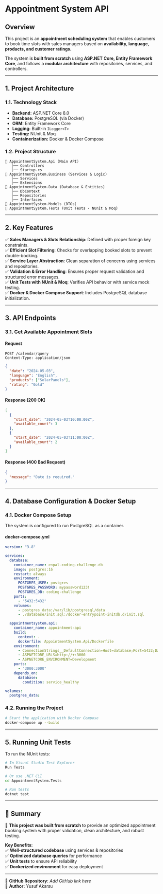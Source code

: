 # **Appointment System API**

## **Overview**
This project is an **appointment scheduling system** that enables customers to book time slots with sales managers based on **availability, language, products, and customer ratings**. 

The system is **built from scratch** using **ASP.NET Core, Entity Framework Core**, and follows a **modular architecture** with repositories, services, and controllers.

---

## **1. Project Architecture**

### **1.1. Technology Stack**
- **Backend:** ASP.NET Core 8.0
- **Database:** PostgreSQL (via Docker)
- **ORM:** Entity Framework Core
- **Logging:** Built-in `ILogger<T>`
- **Testing:** NUnit & Moq
- **Containerization:** Docker & Docker Compose

### **1.2. Project Structure**
```
📂 AppointmentSystem.Api (Main API)
   ├── Controllers
   ├── Startup.cs
📂 AppointmentSystem.Business (Services & Logic)
   ├── Services
   ├── Extensions
📂 AppointmentSystem.Data (Database & Entities)
   ├── DbContext
   ├── Repositories
   ├── Interfaces
📂 AppointmentSystem.Models (DTOs)
📂 AppointmentSystem.Tests (Unit Tests - NUnit & Moq)
```

---

## **2. Key Features**

✅ **Sales Managers & Slots Relationship**: Defined with proper foreign key constraints.  
✅ **Efficient Slot Filtering**: Checks for overlapping booked slots to prevent double-booking.  
✅ **Service Layer Abstraction**: Clean separation of concerns using services and repositories.  
✅ **Validation & Error Handling**: Ensures proper request validation and structured error messages.  
✅ **Unit Tests with NUnit & Moq**: Verifies API behavior with service mock testing.  
✅ **Docker & Docker Compose Support**: Includes PostgreSQL database initialization.  

---

## **3. API Endpoints**

### **3.1. Get Available Appointment Slots**
#### **Request**
```http
POST /calendar/query
Content-Type: application/json
```
```json
{
  "date": "2024-05-03",
  "language": "English",
  "products": ["SolarPanels"],
  "rating": "Gold"
}
```
#### **Response (200 OK)**
```json
[
  {
    "start_date": "2024-05-03T10:00:00Z",
    "available_count": 3
  },
  {
    "start_date": "2024-05-03T11:00:00Z",
    "available_count": 2
  }
]
```
#### **Response (400 Bad Request)**
```json
{
  "message": "Date is required."
}
```

---

## **4. Database Configuration & Docker Setup**

### **4.1. Docker Compose Setup**
The system is configured to run PostgreSQL as a container.

#### **docker-compose.yml**
```yaml
version: "3.8"

services:
  database:
    container_name: enpal-coding-challenge-db
    image: postgres:16
    restart: always
    environment:
      POSTGRES_USER: postgres
      POSTGRES_PASSWORD: mypassword123!
      POSTGRES_DB: coding-challenge
    ports:
      - "5432:5432"
    volumes:
      - postgres_data:/var/lib/postgresql/data
      - ./database/init.sql:/docker-entrypoint-initdb.d/init.sql

  appointmentsystem.api:
    container_name: appointment-api
    build:
      context: .
      dockerfile: AppointmentSystem.Api/Dockerfile
    environment:
      - ConnectionStrings__DefaultConnection=Host=database;Port=5432;Database=coding-challenge;Username=postgres;Password=mypassword123!
      - ASPNETCORE_URLS=http://+:3000
      - ASPNETCORE_ENVIRONMENT=Development
    ports:
      - "3000:3000"
    depends_on:
      database:
        condition: service_healthy

volumes:
  postgres_data:
```

### **4.2. Running the Project**
```sh
# Start the application with Docker Compose
docker-compose up --build
```

---

## **5. Running Unit Tests**

To run the NUnit tests:
```sh
# In Visual Studio Test Explorer
Run Tests

# Or use .NET CLI
cd AppointmentSystem.Tests

# Run tests
dotnet test
```

---

## **📌 Summary**
🚀 **This project was built from scratch** to provide an optimized appointment booking system with proper validation, clean architecture, and robust testing.  

**Key Benefits:**  
✅ **Well-structured codebase** using services & repositories  
✅ **Optimized database queries** for performance  
✅ **Unit tests** to ensure API reliability  
✅ **Dockerized environment** for easy deployment  

---

🔗 **GitHub Repository:** *Add GitHub link here*  
📌 **Author:** Yusuf Akarsu
